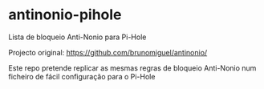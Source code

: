 # antinonio-pihole
Lista de bloqueio Anti-Nonio para Pi-Hole

Projecto original: https://github.com/brunomiguel/antinonio/

Este repo pretende replicar as mesmas regras de bloqueio Anti-Nonio num ficheiro de fácil configuração para o Pi-Hole

